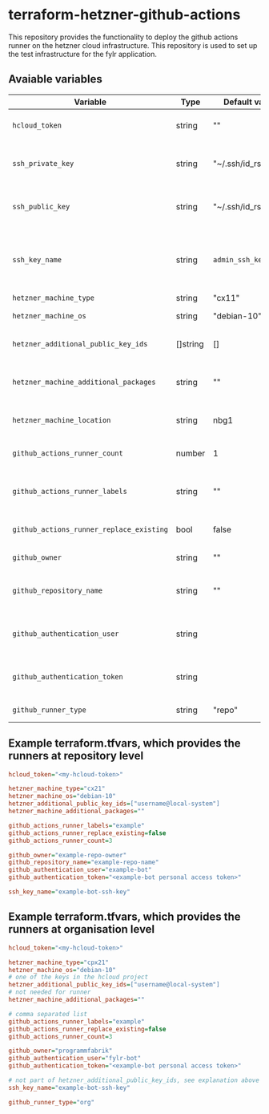 # terraform-hetzner-github-actions

This repository provides the functionality to deploy the github actions runner on the hetzner cloud infrastructure. This repository is used to set up the test infrastructure for the fylr application.

## Avaiable variables

| Variable | Type | Default value | Description |
|----------|------|---------------|-------------|
| `hcloud_token` | string | "" | Defines the authentication token with which new machines are registered with the [hetzner cloud](https://www.hetzner.com/cloud). |
| `ssh_private_key` | string | "~/.ssh/id_rsa" | Defines the path to the location of the private key. The private key is used together with the public key to connect to the machine. |
| `ssh_public_key` | string | "~/.ssh/id_rsa.pub" | Defines the path to the location of the public key. The public key is used together with the private key to connect to the machine. |
| `ssh_key_name` | string | `admin_ssh_key` | Defines the name for the ssh key added to the hetzner cloud, as defined in ssh_private_key and ssh_public_key. Must be different from hetzner_additional_public_key_ids. |
| `hetzner_machine_type` | string | "cx11" | Sets the machine type to use. |
| `hetzner_machine_os` | string | "debian-10" | Defines the machine operating system to be installed. |
| `hetzner_additional_public_key_ids` | []string | [] | Adds public keys to the server that are already registered with hetzner |
| `hetzner_machine_additional_packages` | string | "" | Defines additional packages that must be installed on the machine. Each package name must be separated by a space ` `. |
| `hetzner_machine_location` | string | nbg1 | Specifies the location of the data center where the machine is to be deployed. |
| `github_actions_runner_count` | number | 1 | Defines the number of runners to be provided. This option is equal to Machines at hetzner. |
| `github_actions_runner_labels` | string | "" | Defines a list of labels used to identify the runners. The list is divided by separating the individual entries with `,`. |
| `github_actions_runner_replace_existing` | bool | false | Specifies whether to replace existing Github action runners with the same name. |
| `github_owner` | string | "" | Defines the organisation name or repository owner. |
| `github_repository_name` | string | "" | Sets the name of the repository. This option is only used if you use self-hosted Github runners at the repository level. |
| `github_authentication_user` | string | | Sets the user used for issuing new registration tokens. Ensure that the user has the appropriate permissions. |
| `github_authentication_token` | string | | Sets the personal access token for the configured user in the variable github_authentication_user. |
| `github_runner_type` | string | "repo" | Defines the github runner type. Available values are: repo, org |

## Example terraform.tfvars, which provides the runners at repository level

```ini
hcloud_token="<my-hcloud-token>"

hetzner_machine_type="cx21"
hetzner_machine_os="debian-10"
hetzner_additional_public_key_ids=["username@local-system"]
hetzner_machine_additional_packages=""

github_actions_runner_labels="example"
github_actions_runner_replace_existing=false
github_actions_runner_count=3

github_owner="example-repo-owner"
github_repository_name="example-repo-name"
github_authentication_user="example-bot"
github_authentication_token="<example-bot personal access token>"

ssh_key_name="example-bot-ssh-key"
```

## Example terraform.tfvars, which provides the runners at organisation level

```ini
hcloud_token="<my-hcloud-token>"

hetzner_machine_type="cpx21"
hetzner_machine_os="debian-10"
# one of the keys in the hcloud project
hetzner_additional_public_key_ids=["username@local-system"]
# not needed for runner
hetzner_machine_additional_packages=""

# comma separated list
github_actions_runner_labels="example"
github_actions_runner_replace_existing=false
github_actions_runner_count=3

github_owner="programmfabrik"
github_authentication_user="fylr-bot"
github_authentication_token="<example-bot personal access token>"

# not part of hetzner_additional_public_key_ids, see explanation above
ssh_key_name="example-bot-ssh-key"

github_runner_type="org"
```
